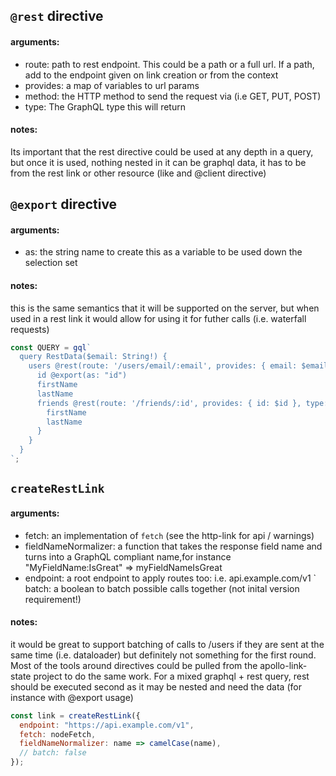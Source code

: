 ## `@rest` directive

#### arguments:
- route: path to rest endpoint. This could be a path or a full url. If a path, add to the endpoint given on link creation or from the context
- provides: a map of variables to url params
- method: the HTTP method to send the request via (i.e GET, PUT, POST)
- type: The GraphQL type this will return

#### notes:
Its important that the rest directive could be used at any depth in a query, but once it is used, nothing nested in it can be graphql data, it has to be from the rest link or other resource (like and @client directive)


## `@export` directive

#### arguments:
- as: the string name to create this as a variable to be used down the selection set

#### notes:
this is the same semantics that it will be supported on the server, but when used in a rest link it would allow for using it for futher calls (i.e. waterfall requests)

```js
const QUERY = gql`
  query RestData($email: String!) {
    users @rest(route: '/users/email/:email', provides: { email: $email }, method: 'GET', type: 'User') {
      id @export(as: "id")
      firstName
      lastName
      friends @rest(route: '/friends/:id', provides: { id: $id }, type: '[User]') {
        firstName
        lastName
      }
    } 
  }
`;
```


## `createRestLink`

#### arguments:
- fetch: an implementation of `fetch` (see the http-link for api / warnings)
- fieldNameNormalizer: a function that takes the response field name and turns into a GraphQL compliant name,for instance "MyFieldName:IsGreat" => myFieldNameIsGreat
- endpoint: a root endpoint to apply routes too: i.e. api.example.com/v1
` batch: a boolean to batch possible calls together (not inital version requirement!)

#### notes:
it would be great to support batching of calls to /users if they are sent at the same time (i.e. dataloader) but definitely not something for the first round. Most of the tools around directives could be pulled from the apollo-link-state project to do the same work. For a mixed graphql + rest query, rest should be executed second as it may be nested and need the data (for instance with @export usage)

```js
const link = createRestLink({
  endpoint: "https://api.example.com/v1",
  fetch: nodeFetch,
  fieldNameNormalizer: name => camelCase(name),
  // batch: false
});
```
